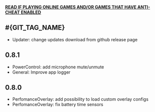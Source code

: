 [**READ IF PLAYING ONLINE GAMES AND/OR GAMES THAT HAVE ANTI-CHEAT ENABLED**](https://steam-deck-tools.ayufan.dev/#anti-cheat-and-antivirus-software)

## #{GIT_TAG_NAME}

- Updater: change updates download from github release page

## 0.8.1

- PowerControl: add microphone mute/unmute
- General: Improve app logger

## 0.8.0

- PerfomanceOverlay: add possibility to load custom overlay configs
- PerfomanceOverlay: fix battery time sensors
